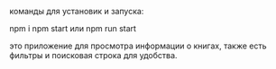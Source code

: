 команды для установик и запуска:

npm i
npm start или npm run start

это приложение для просмотра информации о книгах, также есть фильтры и поисковая строка для удобства. 
